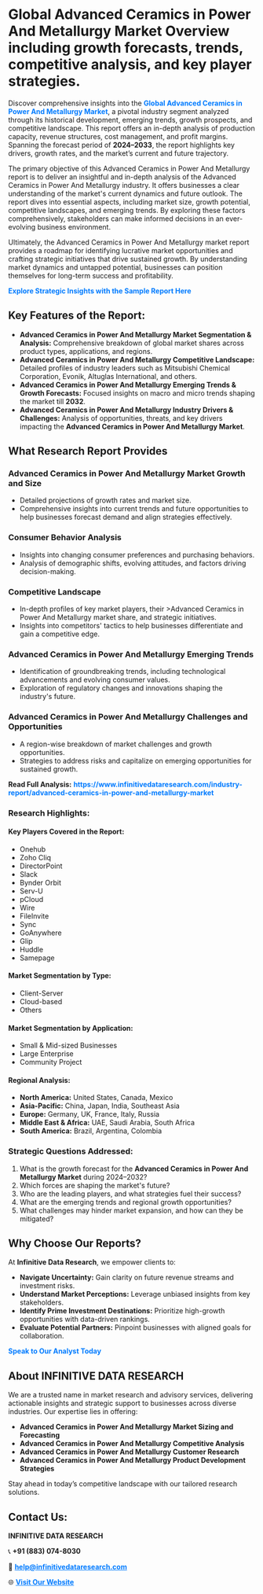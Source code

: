 <h1>Global Advanced Ceramics in Power And Metallurgy Market Overview including growth forecasts, trends, competitive analysis, and key player strategies.</h1>
<p>
Discover comprehensive insights into the 
<a href="https://www.infinitivedataresearch.com/industry-report/advanced-ceramics-in-power-and-metallurgy-market" rel="dofollow" style="color: #007BFF; text-decoration: none;"><strong>Global Advanced Ceramics in Power And Metallurgy Market</strong></a>, a pivotal industry segment analyzed through its historical development, emerging trends, growth prospects, and competitive landscape. This report offers an in-depth analysis of production capacity, revenue structures, cost management, and profit margins. Spanning the forecast period of <strong>2024–2033</strong>, the report highlights key drivers, growth rates, and the market’s current and future trajectory.
</p>
<p>
The primary objective of this Advanced Ceramics in Power And Metallurgy report is to deliver an insightful and in-depth analysis of the Advanced Ceramics in Power And Metallurgy industry. It offers businesses a clear understanding of the market's current dynamics and future outlook. The report dives into essential aspects, including market size, growth potential, competitive landscapes, and emerging trends. By exploring these factors comprehensively, stakeholders can make informed decisions in an ever-evolving business environment.
</p>
<p>
Ultimately, the Advanced Ceramics in Power And Metallurgy market report provides a roadmap for identifying lucrative market opportunities and crafting strategic initiatives that drive sustained growth. By understanding market dynamics and untapped potential, businesses can position themselves for long-term success and profitability.
</p>
<p>
<a href="https://www.infinitivedataresearch.com/request-sample/reportId=105474" style="color: #007BFF; text-decoration: none;"><strong>Explore Strategic Insights with the Sample Report Here</strong></a>
</p>

<h2>Key Features of the Report:</h2>
<ul>
<li><strong>Advanced Ceramics in Power And Metallurgy Market Segmentation & Analysis:</strong> Comprehensive breakdown of global market shares across product types, applications, and regions.</li>
<li><strong>Advanced Ceramics in Power And Metallurgy Competitive Landscape:</strong> Detailed profiles of industry leaders such as Mitsubishi Chemical Corporation, Evonik, Altuglas International, and others.</li>
<li><strong>Advanced Ceramics in Power And Metallurgy Emerging Trends & Growth Forecasts:</strong> Focused insights on macro and micro trends shaping the market till <strong>2032</strong>.</li>
<li><strong>Advanced Ceramics in Power And Metallurgy Industry Drivers & Challenges:</strong> Analysis of opportunities, threats, and key drivers impacting the <strong>Advanced Ceramics in Power And Metallurgy Market</strong>.</li>
</ul>

<h2>What Research Report Provides</h2>
<h3>Advanced Ceramics in Power And Metallurgy Market Growth and Size</h3>
<ul>
<li>Detailed projections of growth rates and market size.</li>
<li>Comprehensive insights into current trends and future opportunities to help businesses forecast demand and align strategies effectively.</li>
</ul>

<h3>Consumer Behavior Analysis</h3>
<ul>
<li>Insights into changing consumer preferences and purchasing behaviors.</li>
<li>Analysis of demographic shifts, evolving attitudes, and factors driving decision-making.</li>
</ul>

<h3>Competitive Landscape</h3>
<ul>
<li>In-depth profiles of key market players, their >Advanced Ceramics in Power And Metallurgy market share, and strategic initiatives.</li>
<li>Insights into competitors' tactics to help businesses differentiate and gain a competitive edge.</li>
</ul>

<h3>Advanced Ceramics in Power And Metallurgy Emerging Trends</h3>
<ul>
<li>Identification of groundbreaking trends, including technological advancements and evolving consumer values.</li>
<li>Exploration of regulatory changes and innovations shaping the industry's future.</li>
</ul>

<h3>Advanced Ceramics in Power And Metallurgy Challenges and Opportunities</h3>
<ul>
<li>A region-wise breakdown of market challenges and growth opportunities.</li>
<li>Strategies to address risks and capitalize on emerging opportunities for sustained growth.</li>
</ul>
<p><strong>Read Full Analysis:</strong> <a href="https://www.infinitivedataresearch.com/industry-report/advanced-ceramics-in-power-and-metallurgy-market" rel="dofollow" style="color: #007BFF; text-decoration: none;"><strong>https://www.infinitivedataresearch.com/industry-report/advanced-ceramics-in-power-and-metallurgy-market</strong></a></p>
<h3>Research Highlights:</h3>
<h4>Key Players Covered in the Report:</h4>
<ul><li>Onehub</li><li>Zoho Cliq</li><li>DirectorPoint</li><li>Slack</li><li>Bynder Orbit</li><li>Serv-U</li><li>pCloud</li><li>Wire</li><li>FileInvite</li><li>Sync</li><li>GoAnywhere</li><li>Glip</li><li>Huddle</li><li>Samepage</li></ul>
<h4>Market Segmentation by Type:</h4>
<ul><li>Client-Server</li><li>Cloud-based</li><li>Others</li></ul>
<h4>Market Segmentation by Application:</h4>
<ul><li>Small &amp; Mid-sized Businesses</li><li>Large Enterprise</li><li>Community Project</li></ul>

<h4>Regional Analysis:</h4>
<ul>
<li><strong>North America:</strong> United States, Canada, Mexico</li>
<li><strong>Asia-Pacific:</strong> China, Japan, India, Southeast Asia</li>
<li><strong>Europe:</strong> Germany, UK, France, Italy, Russia</li>
<li><strong>Middle East & Africa:</strong> UAE, Saudi Arabia, South Africa</li>
<li><strong>South America:</strong> Brazil, Argentina, Colombia</li>
</ul>

<h3>Strategic Questions Addressed:</h3>
<ol>
<li>What is the growth forecast for the <strong>Advanced Ceramics in Power And Metallurgy Market</strong> during 2024–2032?</li>
<li>Which forces are shaping the market's future?</li>
<li>Who are the leading players, and what strategies fuel their success?</li>
<li>What are the emerging trends and regional growth opportunities?</li>
<li>What challenges may hinder market expansion, and how can they be mitigated?</li>
</ol>

<h2>Why Choose Our Reports?</h2>
<p>At <strong>Infinitive Data Research</strong>, we empower clients to:</p>
<ul>
<li><strong>Navigate Uncertainty:</strong> Gain clarity on future revenue streams and investment risks.</li>
<li><strong>Understand Market Perceptions:</strong> Leverage unbiased insights from key stakeholders.</li>
<li><strong>Identify Prime Investment Destinations:</strong> Prioritize high-growth opportunities with data-driven rankings.</li>
<li><strong>Evaluate Potential Partners:</strong> Pinpoint businesses with aligned goals for collaboration.</li>
</ul>
<p><a href="https://www.infinitivedataresearch.com/industry-report/advanced-ceramics-in-power-and-metallurgy-market" rel="dofollow" style="color: #007BFF; text-decoration: none;"><strong>Speak to Our Analyst Today</strong></a></p>

<h2>About INFINITIVE DATA RESEARCH</h2>
<p>We are a trusted name in market research and advisory services, delivering actionable insights and strategic support to businesses across diverse industries. Our expertise lies in offering:</p>
<ul>
<li><strong>Advanced Ceramics in Power And Metallurgy Market Sizing and Forecasting</strong></li>
<li><strong>Advanced Ceramics in Power And Metallurgy Competitive Analysis</strong></li>
<li><strong>Advanced Ceramics in Power And Metallurgy Customer Research</strong></li>
<li><strong>Advanced Ceramics in Power And Metallurgy Product Development Strategies</strong></li>
</ul>
<p>Stay ahead in today’s competitive landscape with our tailored research solutions.</p>

<h2>Contact Us:</h2>
<p><strong>INFINITIVE DATA RESEARCH</strong></p>
<p>📞 <strong>+91 (883) 074-8030</strong></p>
<p>📧 <strong><a href="mailto:help@infinitivedataresearch.com" style="color: #007BFF;">help@infinitivedataresearch.com</a></strong></p>
<p>🌐 <strong><a href="https://www.infinitivedataresearch.com" rel="dofollow" style="color: #007BFF;">Visit Our Website</a></strong></p>